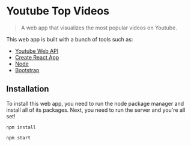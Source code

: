 # Youtube Top Videos
> A web app that visualizes the most popular videos on Youtube.

This web app is built with a bunch of tools such as: 

- [ Youtube Web API ](https://developers.google.com/youtube/v3)
- [Create React App](https://github.com/facebook/create-react-app)
- [Node](https://nodejs.org/en/)
- [Bootstrap](https://getbootstrap.com/)

## Installation
To install this web app, you need to run the node package manager and install all of its packages. Next, you need to run the server and you're all set!

<code>npm install</code>

<code>npm start </code>
